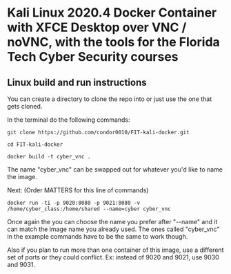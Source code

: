 # Kali Linux 2020.4 Docker Container with XFCE Desktop over VNC / noVNC, with the tools for the Florida Tech Cyber Security courses

## Linux build and run instructions

You can create a directory to clone the repo into or just use the one that gets cloned.

In the terminal do the following commands:

```
git clone https://github.com/condor0010/FIT-kali-docker.git

cd FIT-kali-docker

docker build -t cyber_vnc .
```
The name "cyber_vnc" can be swapped out for whatever you'd like to name the image.

Next:
(Order MATTERS for this line of commands)

```
docker run -ti -p 9020:8080 -p 9021:8080 -v /home/cyber_class:/home/shared --name=cyber cyber_vnc
```

Once again the you can choose the name you prefer after "--name" and it can match the image name you already used. The ones called "cyber_vnc" in the example commands have to be the same to work though. 

Also if you plan to run more than one container of this image, use a different set of ports or they could conflict. Ex: instead of 9020 and 9021, use 9030 and 9031. 
